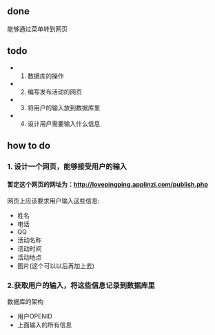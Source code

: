 ## done
能够通过菜单转到网页
## todo
- 1. 数据库的操作
- 2. 编写发布活动的网页
- 3. 将用户的输入放到数据库里
- 4. 设计用户需要输入什么信息
## how to do
### 1. 设计一个网页，能够接受用户的输入
#### 暂定这个网页的网址为：http://lovepingping.applinzi.com/publish.php
网页上应该要求用户输入这些信息:
- 姓名
- 电话
- QQ
- 活动名称
- 活动时间
- 活动地点
- 图片(这个可以以后再加上去)

###  2.获取用户的输入，将这些信息记录到数据库里
数据库的架构
- 用户OPENID
- 上面输入的所有信息


